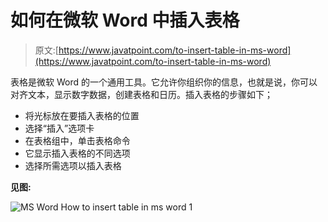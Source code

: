 # 如何在微软 Word 中插入表格

> 原文:[https://www.javatpoint.com/to-insert-table-in-ms-word](https://www.javatpoint.com/to-insert-table-in-ms-word)

表格是微软 Word 的一个通用工具。它允许你组织你的信息，也就是说，你可以对齐文本，显示数字数据，创建表格和日历。插入表格的步骤如下；

*   将光标放在要插入表格的位置
*   选择“插入”选项卡
*   在表格组中，单击表格命令
*   它显示插入表格的不同选项
*   选择所需选项以插入表格

**见图:**

![MS Word How to insert table in ms word 1](../Images/8fcb66aeac1093dcb5a03b907e81fd0b.png)